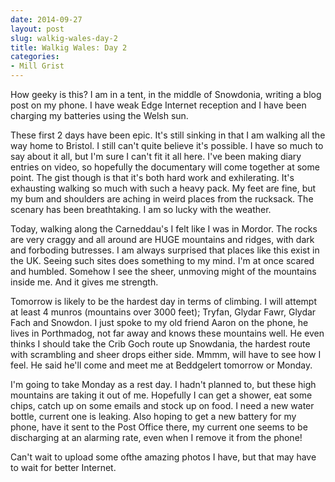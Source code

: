 ```yaml
---
date: 2014-09-27
layout: post
slug: walkig-wales-day-2
title: Walkig Wales: Day 2
categories:
- Mill Grist
---
```


How geeky is this? I am in a tent, in the middle of Snowdonia, writing a blog post on my phone. I have weak Edge Internet reception and I have been charging my batteries using the Welsh sun.

These first 2 days have been epic. It's still sinking in that I am walking all the way home to Bristol. I still can't quite believe it's possible. I have so much to say about it all, but I'm sure I can't fit it all here. I've been making diary entries on video, so hopefully the documentary will come together at some point. The gist though is that it's both hard work and exhilerating. It's exhausting walking so much with such a heavy pack. My feet are fine, but my bum and shoulders are aching in weird places from the rucksack. The scenary has been breathtaking. I am so lucky with the weather.

Today, walking along the Carneddau's I felt like I was in Mordor. The rocks are very craggy and all around are HUGE mountains and ridges, with dark and forboding butresses. I am always surprised that places like this exist in the UK. Seeing such sites does something to my mind. I'm at once scared and humbled. Somehow I see the sheer, unmoving might of the mountains inside me. And it gives me strength.

Tomorrow is likely to be the hardest day in terms of climbing. I will attempt at least 4 munros (mountains over 3000 feet); Tryfan, Glydar Fawr, Glydar Fach and Snowdon. I just spoke to my old friend Aaron on the phone, he lives in Porthmadog, not far away and knows these mountains well. He even thinks I should take the Crib Goch route up Snowdania, the hardest route with scrambling and sheer drops either side. Mmmm, will have to see how I feel. He said he'll come and meet me at Beddgelert tomorrow or Monday.

I'm going to take Monday as a rest day. I hadn't planned to, but these high mountains are taking it out of me. Hopefully I can get a shower, eat some chips, catch up on some emails and stock up on food. I need a new water bottle, current one is leaking. Also hoping to get a new battery for my phone, have it sent to the Post Office there, my current one seems to be discharging at an alarming rate, even when I remove it from the phone!

Can't wait to upload some ofthe amazing photos I have, but that may have to wait for better Internet.
